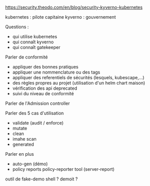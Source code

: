 https://security.theodo.com/en/blog/security-kyverno-kubernetes

kubernetes : pilote capitaine
kyverno : gouvernement



Questions :
- qui utilise kubernetes
- qui connaît kyverno
- qui connaît gatekeeper

Parler de conformité
- appliquer des bonnes pratiques 
- appliquer une nommenclature ou des tags
- appliquer des referentiels de sécurités (lesquels, kubescape,...)
- des règles propres au projet (utilisation d'un helm chart maison)
- vérification des api deprecated
- suivi du niveau de conformité

Parler de l'Admission controller

Parler des 5 cas d'utilisation
- validate (audit / enforce)
- mutate
- clean
- imahe scan
- generated


Parler en plus
- auto-gen (démo)
- policy reports
policy-reporter tool
(server-report)

outil de fake-demo shell ?
demoit ?



